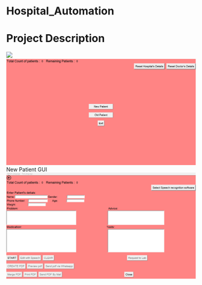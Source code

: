 # Hospital_Automation
# Project Description
![](Images/Description.png)
![](Images/Main.png)
New Patient GUI
![](Images/New_Patient.png)
